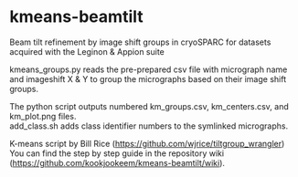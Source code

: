# kmeans-beamtilt
Beam tilt refinement by image shift groups in cryoSPARC for datasets acquired with the Leginon & Appion suite  

kmeans_groups.py reads the pre-prepared csv file with micrograph name and imageshift X & Y to group the micrographs based on their image shift groups.  

The python script outputs numbered km_groups.csv, km_centers.csv, and km_plot.png files.  
add_class.sh adds class identifier numbers to the symlinked micrographs.

K-means script by Bill Rice (https://github.com/wjrice/tiltgroup_wrangler)  
You can find the step by step guide in the repository wiki (https://github.com/kookjookeem/kmeans-beamtilt/wiki).  
